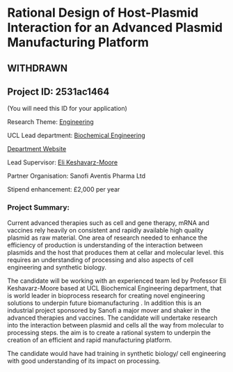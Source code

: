 # Rational Design of Host-Plasmid Interaction for an Advanced Plasmid Manufacturing Platform

## **WITHDRAWN**

## Project ID: **2531ac1464**
(You will need this ID for your application)

Research Theme: [Engineering](../themes/engineering.md)

UCL Lead department: [Biochemical Engineering](../departments/biochemical-engineering.md)

[Department Website](https://www.ucl.ac.uk/biochemical-engineering)

Lead Supervisor: [Eli Keshavarz-Moore](https://profiles.ucl.ac.uk/6669)

Partner Organisation: Sanofi Aventis Pharma Ltd

Stipend enhancement: £2,000 per year

### Project Summary:

Current advanced therapies such as cell and gene therapy, mRNA  and vaccines rely heavily on consistent and rapidly available high quality plasmid as raw material.  One area of research needed to enhance the efficiency of production is understanding of the interaction between plasmids and the host that produces them at cellar and molecular level.  this requires an understanding of processing and also aspects of cell engineering and synthetic biology.

The candidate will be working with an experienced team led by Professor Eli Keshavarz-Moore  based at UCL Biochemical Engineering department, that is  world leader in bioprocess research for creating novel engineering solutions to underpin future biomanufacturing . In addition this is an industrial project sponsored by Sanofi a major mover and shaker in the advanced therapies and vaccines.
The candidate will undertake research into the interaction between plasmid and cells all the way from molecular to processing steps. the aim is to create a rational system to underpin the creation of an efficient and  rapid manufacturing platform.

The candidate would have had training in synthetic biology/ cell engineering with good understanding of its impact on processing.

